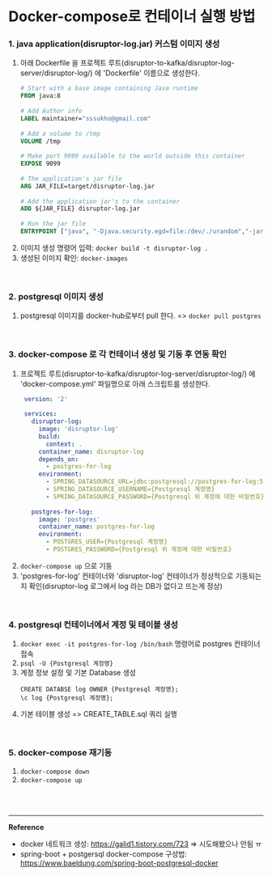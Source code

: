 # Docker-compose로 컨테이너 실행 방법 
### 1. java application(disruptor-log.jar) 커스텀 이미지 생성
1. 아래 Dockerfile 을 프로젝트 루트(disruptor-to-kafka/disruptor-log-server/disruptor-log/) 에 'Dockerfile' 이름으로 생성한다.
   ```dockerfile
   # Start with a base image containing Java runtime
   FROM java:8
  
   # Add Author info
   LABEL maintainer="sssukho@gmail.com"
  
   # Add a volume to /tmp
   VOLUME /tmp
  
   # Make port 9099 available to the world outside this container
   EXPOSE 9099
  
   # The application's jar file
   ARG JAR_FILE=target/disruptor-log.jar
  
   # Add the application jar's to the container
   ADD ${JAR_FILE} disruptor-log.jar
  
   # Run the jar file
   ENTRYPOINT ["java", "-Djava.security.egd=file:/dev/./urandom","-jar","/disruptor-log.jar"]
   ```
2. 이미지 생성 명령어 입력: `docker build -t disruptor-log .`
3. 생성된 이미지 확인: `docker-images`
<br>
   
### 2. postgresql 이미지 생성
1. postgresql 이미지를 docker-hub로부터 pull 한다. => `docker pull postgres`
<br>
   
### 3. docker-compose 로 각 컨테이너 생성 및 기동 후 연동 확인
1. 프로젝트 루트(disruptor-to-kafka/disruptor-log-server/disruptor-log/) 에 'docker-compose.yml' 파일명으로 아래 스크립트를 생성한다.
   ```yaml
    version: '2'
    
    services:
      disruptor-log:
        image: 'disruptor-log'
        build:
          context: .
        container_name: disruptor-log
        depends_on:
          - postgres-for-log
        environment:
          - SPRING_DATASOURCE_URL=jdbc:postgresql://postgres-for-log:5432/log?stringtype=unspecified
          - SPRING_DATASOURCE_USERNAME={Postgresql 계정명}
          - SPRING_DATASOURCE_PASSWORD={Postgresql 위 계정에 대한 비밀번호}
    
      postgres-for-log:
        image: 'postgres'
        container_name: postgres-for-log
        environment:
          - POSTGRES_USER={Postgresql 계정명}
          - POSTGRES_PASSWORD={Postgresql 위 계정에 대한 비밀번호}
    ```
2. `docker-compose up` 으로 기동
3. 'postgres-for-log' 컨테이너와 'disruptor-log' 컨테이너가 정상적으로 기동되는지 확인(disruptor-log 로그에서 log 라는 DB가 없다고 뜨는게 정상) 
<br>
   
### 4. postgresql 컨테이너에서 계정 및 테이블 생성
1. `docker exec -it postgres-for-log /bin/bash` 명령어로 postgres 컨테이너 접속
2. `psql -U {Postgresql 계정명}`
3. 계정 정보 설정 및 기본 Database 생성
   ```text
   CREATE DATABSE log OWNER {Postgresql 계정명};
   \c log {Postgresql 계정명};
   ```
4. 기본 테이블 생성 => CREATE_TABLE.sql 쿼리 실행 
<br>
   
### 5. docker-compose 재기동
1. `docker-compose down`
2. `docker-compose up`

<br><br>

---
**Reference**
- docker 네트워크 생성: https://galid1.tistory.com/723 => 시도해봤으나 안됨 ㅠ
- spring-boot + postgersql docker-compose 구성법: https://www.baeldung.com/spring-boot-postgresql-docker
